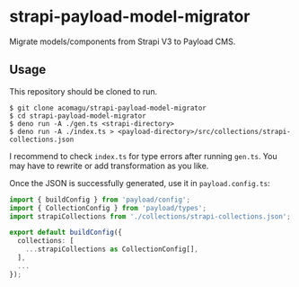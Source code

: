 # strapi-payload-model-migrator

Migrate models/components from Strapi V3 to Payload CMS.

## Usage

This repository should be cloned to run.

```shell
$ git clone acomagu/strapi-payload-model-migrator
$ cd strapi-payload-model-migrator
$ deno run -A ./gen.ts <strapi-directory>
$ deno run -A ./index.ts > <payload-directory>/src/collections/strapi-collections.json
```

I recommend to check `index.ts` for type errors after running `gen.ts`. You may have to rewrite or add transformation as you like.

Once the JSON is successfully generated, use it in `payload.config.ts`:

```typescript
import { buildConfig } from 'payload/config';
import { CollectionConfig } from 'payload/types';
import strapiCollections from './collections/strapi-collections.json';

export default buildConfig({
  collections: [
    ...strapiCollections as CollectionConfig[],
  ],
  ...
});
```
